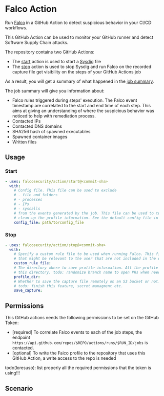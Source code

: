 # Falco Action

Run [Falco](https://github.com/falcosecurity/falco) in a GitHub Action to detect suspicious behavior in your CI/CD workflows. 

This GitHub Action can be used to monitor your GitHub runner and detect Software Supply Chain attacks.

The repository contains two GitHub Actions:
- The [start](start/action.yaml) action is used to start a [Sysdig](https://github.com/draios/sysdig) file
- The [stop](stop/action.yaml) action is used to stop Sysdig and run Falco on the recorded capture file get visibility on the steps of your GitHub Actions job

As a result, you will get a summary of what happened in the [job summary](https://github.blog/news-insights/product-news/supercharging-github-actions-with-job-summaries/). 

The job summary will give you information about:
- Falco rules triggered during steps' execution. The Falco event timestamp are correlated to the start and end time of each step. This aims at giving an understanding of where the suspicious behavior was noticed to help with remediation process.
- Contacted IPs
- Contacted DNS domains
- SHA256 hash of spawned executables
- Spawned container images
- Written files

## Usage

### Start

```yaml
- uses: falcosecurity/action/start@<commit-sha>
  with:
    # Config file. This file can be used to exclude
    # - file and folders
    # - processes
    # - IPs
    # - syscalls
    # from the events generated by the job. This file can be used to tune the Falco alerts,
    # clean-up the profile information. See the default config file in 
    config_file: path/to/config_file
```

### Stop

```yaml
- uses: falcosecurity/action/stop@<commit-sha>
  with:
    # Specify a custom rule file to be used when running Falco. This file can contains rules
    # that might be relevant to the user that are not included in the default Falco rules.
    custom_rule_file:
    # The directory where to save profile information. All the profile PRs will be opened against
    # this directory. todo: randomize branch name to open PRs when needed.
    profile_dir:
    # Whether to save the capture file remotely on an S3 bucket or not.
    # todo: finish this feature, secret managment etc.
    save_capture:
```

## Permissions

This GitHub actions needs the following permissions to be set on the GitHub Token:

- [required] To correlate Falco events to each of the job steps, the endpoint `https://api.github.com/repos/$REPO/actions/runs/$RUN_ID/jobs` is contacted. 
- [optional] To write the Falco profile to the repository that uses this GitHub Action, a write access to the repo is needed

todo(loresuso): list properly all the required permissions that the token is using!!!

## Scenario
```
```

